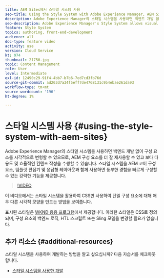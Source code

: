 ```yaml
---
title: AEM Sites에서 스타일 시스템 사용
seo-title: Using the Style System with Adobe Experience Manager, AEM Sites
description: Adobe Experience Manager의 스타일 시스템을 사용하면 백엔드 개발 없이 구성 요소를 시각적으로 변형할 수 있으므로, AEM 구성 요소를 더 잘 재사용할 수 있고 보다 다용도 및 효율적인 컨텐츠 작성을 수행할 수 있습니다. 스타일 시스템을 AEM 코어 구성 요소, 템플릿 편집기 및 응답형 레이아웃과 함께 사용하면 풍부한 경험을 빠르게 구성할 수 있는 강력한 기능을 제공합니다.
seo-description: Adobe Experience Manager's Style System allows visual variations of components without back-end development, allowing better re-use of AEM components, and more versatile and efficient content authoring. The Style System, when used in conjunction with AEM's Core Components, template editor, and responsive layout, offers powerful capabilities to quickly compose rich experiences.
feature: Style System
topics: authoring, front-end-development
audience: all
doc-type: feature video
activity: use
version: Cloud Service
kt: 974
thumbnail: 21750.jpg
topic: Content Management
role: User
level: Intermediate
exl-id: 12490c29-91f4-4bb7-b7b6-7ed7cd3fb76d
source-git-commit: ad203d7a34f5eff7de4768131c9b4ebae261da93
workflow-type: tm+mt
source-wordcount: '196'
ht-degree: 1%

---
```


# 스타일 시스템 사용 {#using-the-style-system-with-aem-sites}

Adobe Experience Manager의 스타일 시스템을 사용하면 백엔드 개발 없이 구성 요소를 시각적으로 변형할 수 있으므로, AEM 구성 요소를 더 잘 재사용할 수 있고 보다 다용도 및 효율적인 컨텐츠 작성을 수행할 수 있습니다. 스타일 시스템을 AEM 코어 구성 요소, 템플릿 편집기 및 응답형 레이아웃과 함께 사용하면 풍부한 경험을 빠르게 구성할 수 있는 강력한 기능을 제공합니다.

>[!VIDEO](https://video.tv.adobe.com/v/21750/?quality=12&learn=on)

이 비디오에서는 스타일 시스템을 활용하여 CSS만 사용하여 단일 구성 요소에 대해 매우 다른 시각적 모양을 만드는 방법을 보여줍니다.

표시된 스타일은 [WKND 응용 프로그램](https://github.com/adobe/aem-guides-wknd)에서 제공합니다. 이러한 스타일은 CSS로 정의되며, 구성 요소의 백엔드 로직, HTL 스크립트 또는 Sling 모델을 변경할 필요가 없습니다.

## 추가 리소스 {#additional-resources}

스타일 시스템을 사용하여 개발하는 방법을 알고 싶으십니까? 다음 자습서를 체크아웃합니다.

* [스타일 시스템을 사용한 개발](https://experienceleague.adobe.com/docs/experience-manager-learn/getting-started-wknd-tutorial-develop/style-system.html)
